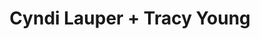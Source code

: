 ---
layout: post
category: concert
title: Cyndi Lauper + Tracy Young
artists: 
- Cyndi Lauper
- Tracy Young
place: 
- Bercy
altplace:
- Accor Arena
country: France
city: Paris
---